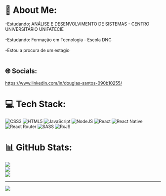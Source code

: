 # 💫 About Me:
-Estudando: ANÁLISE E DESENVOLVIMENTO DE SISTEMAS - CENTRO UNIVERSITÁRIO UNIFATECIE<br><br>-Estudando: Formação  em Tecnologia - Escola DNC<br><br>-Estou a procura de um estagio <br><br>


## 🌐 Socials:
https://www.linkedin.com/in/douglas-santos-090b10255/
# 💻 Tech Stack:
![CSS3](https://img.shields.io/badge/css3-%231572B6.svg?style=plastic&logo=css3&logoColor=white) ![HTML5](https://img.shields.io/badge/html5-%23E34F26.svg?style=plastic&logo=html5&logoColor=white) ![JavaScript](https://img.shields.io/badge/javascript-%23323330.svg?style=plastic&logo=javascript&logoColor=%23F7DF1E) ![NodeJS](https://img.shields.io/badge/node.js-6DA55F?style=plastic&logo=node.js&logoColor=white) ![React](https://img.shields.io/badge/react-%2320232a.svg?style=plastic&logo=react&logoColor=%2361DAFB) ![React Native](https://img.shields.io/badge/react_native-%2320232a.svg?style=plastic&logo=react&logoColor=%2361DAFB) ![React Router](https://img.shields.io/badge/React_Router-CA4245?style=plastic&logo=react-router&logoColor=white) ![SASS](https://img.shields.io/badge/SASS-hotpink.svg?style=plastic&logo=SASS&logoColor=white) ![RxJS](https://img.shields.io/badge/rxjs-%23B7178C.svg?style=plastic&logo=reactivex&logoColor=white)
# 📊 GitHub Stats:
![](https://github-readme-stats.vercel.app/api?username=Douglas2828&theme=blue-green&hide_border=true&include_all_commits=true&count_private=false)<br/>
![](https://github-readme-streak-stats.herokuapp.com/?user=Douglas2828&theme=blue-green&hide_border=true)<br/>
![](https://github-readme-stats.vercel.app/api/top-langs/?username=Douglas2828&theme=blue-green&hide_border=true&include_all_commits=true&count_private=false&layout=compact)

---
[![](https://visitcount.itsvg.in/api?id=Douglas2828&icon=0&color=0)](https://visitcount.itsvg.in)

<!-- Proudly created with GPRM ( https://gprm.itsvg.in ) -->
